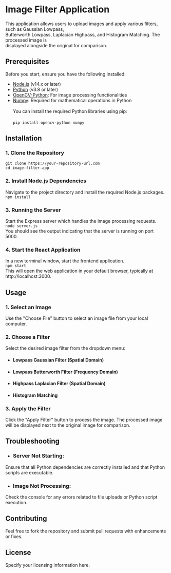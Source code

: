 # Image Filter Application

This application allows users to upload images and apply various filters, such as Gaussian Lowpass, \
Butterworth Lowpass, Laplacian Highpass, and Histogram Matching. The processed image is \
displayed alongside the original for comparison.

## Prerequisites

Before you start, ensure you have the following installed:

* [Node.js](https://nodejs.org/en) (v14.x or later)
* [Python](https://www.python.org/downloads/) (v3.8 or later)
* [OpenCV-Python](https://pypi.org/project/opencv-python/): For image processing functionalities
* [Numpy](https://numpy.org/): Required for mathematical operations in Python\
\
You can install the required Python libraries using pip:\
\
`pip install opencv-python numpy`

## Installation
### 1. Clone the Repository
`git clone https://your-repository-url.com` \
`cd image-filter-app`
### 2. Install Node.js Dependencies
Navigate to the project directory and install the required Node.js packages.\
`npm install`
### 3. Running the Server
Start the Express server which handles the image processing requests.\
`node server.js`\
You should see the output indicating that the server is running on port 5000.
### 4. Start the React Application
In a new terminal window, start the frontend application.\
`npm start`\
This will open the web application in your default browser, typically at\
http://localhost:3000.

## Usage
### 1. Select an Image
Use the "Choose File" button to select an image file from your local computer.

### 2. Choose a Filter
Select the desired image filter from the dropdown menu:

* #### Lowpass Gaussian Filter (Spatial Domain)
* #### Lowpass Butterworth Filter (Frequency Domain)
* #### Highpass Laplacian Filter (Spatial Domain)
* #### Histogram Matching

### 3. Apply the Filter
Click the "Apply Filter" button to process the image. The processed image will be displayed next to the original image for comparison.

## Troubleshooting

* ### Server Not Starting: 
Ensure that all Python dependencies are correctly installed and that Python scripts are executable.

* ### Image Not Processing: 
Check the console for any errors related to file uploads or Python script execution.

## Contributing
Feel free to fork the repository and submit pull requests with enhancements or fixes.

## License
Specify your licensing information here.
